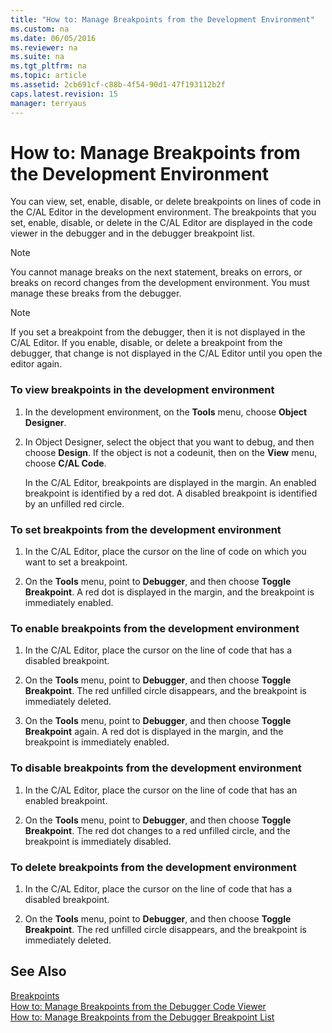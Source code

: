 ```yaml
---
title: "How to: Manage Breakpoints from the Development Environment"
ms.custom: na
ms.date: 06/05/2016
ms.reviewer: na
ms.suite: na
ms.tgt_pltfrm: na
ms.topic: article
ms.assetid: 2cb691cf-c88b-4f54-90d1-47f193112b2f
caps.latest.revision: 15
manager: terryaus
---
```

# How to: Manage Breakpoints from the Development Environment
You can view, set, enable, disable, or delete breakpoints on lines of code in the C\/AL Editor in the development environment. The breakpoints that you set, enable, disable, or delete in the C\/AL Editor are displayed in the code viewer in the debugger and in the debugger breakpoint list.  
  
> [!NOTE]  
>  You cannot manage breaks on the next statement, breaks on errors, or breaks on record changes from the development environment. You must manage these breaks from the debugger.  
  
> [!NOTE]  
>  If you set a breakpoint from the debugger, then it is not displayed in the C\/AL Editor. If you enable, disable, or delete a breakpoint from the debugger, that change is not displayed in the C\/AL Editor until you open the editor again.  
  
### To view breakpoints in the development environment  
  
1.  In the development environment, on the **Tools** menu, choose **Object Designer**.  
  
2.  In Object Designer, select the object that you want to debug, and then choose **Design**. If the object is not a codeunit, then on the **View** menu, choose **C\/AL Code**.  
  
     In the C\/AL Editor, breakpoints are displayed in the margin. An enabled breakpoint is identified by a red dot. A disabled breakpoint is identified by an unfilled red circle.  
  
### To set breakpoints from the development environment  
  
1.  In the C\/AL Editor, place the cursor on the line of code on which you want to set a breakpoint.  
  
2.  On the **Tools** menu, point to **Debugger**, and then choose **Toggle Breakpoint**. A red dot is displayed in the margin, and the breakpoint is immediately enabled.  
  
### To enable breakpoints from the development environment  
  
1.  In the C\/AL Editor, place the cursor on the line of code that has a disabled breakpoint.  
  
2.  On the **Tools** menu, point to **Debugger**, and then choose **Toggle Breakpoint**. The red unfilled circle disappears, and the breakpoint is immediately deleted.  
  
3.  On the **Tools** menu, point to **Debugger**, and then choose **Toggle Breakpoint** again. A red dot is displayed in the margin, and the breakpoint is immediately enabled.  
  
### To disable breakpoints from the development environment  
  
1.  In the C\/AL Editor, place the cursor on the line of code that has an enabled breakpoint.  
  
2.  On the **Tools** menu, point to **Debugger**, and then choose **Toggle Breakpoint**. The red dot changes to a red unfilled circle, and the breakpoint is immediately disabled.  
  
### To delete breakpoints from the development environment  
  
1.  In the C\/AL Editor, place the cursor on the line of code that has a disabled breakpoint.  
  
2.  On the **Tools** menu, point to **Debugger**, and then choose **Toggle Breakpoint**. The red unfilled circle disappears, and the breakpoint is immediately deleted.  
  
## See Also  
 [Breakpoints](../dynamics-nav/Breakpoints.md)   
 [How to: Manage Breakpoints from the Debugger Code Viewer](../Topic/How%20to:%20Manage%20Breakpoints%20from%20the%20Debugger%20Code%20Viewer.md)   
 [How to: Manage Breakpoints from the Debugger Breakpoint List](../Topic/How%20to:%20Manage%20Breakpoints%20from%20the%20Debugger%20Breakpoint%20List.md)